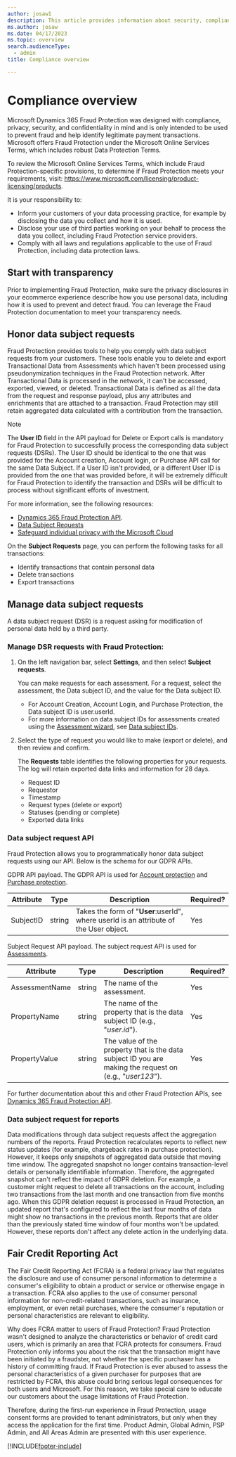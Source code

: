 ```yaml
---
author: josaw1
description: This article provides information about security, compliance, and data subject requests.
ms.author: josaw
ms.date: 04/17/2023
ms.topic: overview
search.audienceType:
  - admin
title: Compliance overview

---
```


# Compliance overview

Microsoft Dynamics 365 Fraud Protection was designed with compliance, privacy, security, and confidentiality in mind and is only intended to be used to prevent fraud and help identify legitimate payment transactions. Microsoft offers Fraud Protection under the Microsoft Online Services Terms, which includes robust Data Protection Terms.

To review the Microsoft Online Services Terms, which include Fraud Protection-specific provisions, to determine if Fraud Protection meets your requirements, visit: https://www.microsoft.com/licensing/product-licensing/products.

It is your responsibility to:

- Inform your customers of your data processing practice, for example by disclosing the data you collect and how it is used. 
- Disclose your use of third parties working on your behalf to process the data you collect, including Fraud Protection service providers. 
- Comply with all laws and regulations applicable to the use of Fraud Protection, including data protection laws. 

## Start with transparency 

Prior to implementing Fraud Protection, make sure the privacy disclosures in your ecommerce experience describe how you use personal data, including how it is used to prevent and detect fraud. You can leverage the Fraud Protection documentation to meet your transparency needs. 

## Honor data subject requests

Fraud Protection provides tools to help you comply with data subject requests from your customers. These tools enable you to delete and export Transactional Data from Assessments which haven't been processed using pseudonymization techniques in the Fraud Protection network. After Transactional Data is processed in the network, it can't be accessed, exported, viewed, or deleted. Transactional Data is defined as all the data from the request and response payload, plus any attributes and enrichments that are attached to a transaction. Fraud Protection may still retain aggregated data calculated with a contribution from the transaction.    

> [!NOTE]
> The **User ID** field in the API payload for Delete or Export calls is mandatory for Fraud Protection to successfully process the corresponding data subject requests (DSRs). The User ID should be identical to the one that was provided for the Account creation, Account login, or Purchase API call for the same Data Subject. If a User ID isn't provided, or a different User ID is provided from the one that was provided before, it will be extremely difficult for Fraud Protection to identify the transaction and DSRs will be difficult to process without significant efforts of investment.

For more information, see the following resources:
- [Dynamics 365 Fraud Protection API](https://go.microsoft.com/fwlink/?linkid=2084942).
- [Data Subject Requests](/microsoft-365/compliance/gdpr-data-subject-requests)
- [Safeguard individual privacy with the Microsoft Cloud](https://www.microsoft.com/trustcenter/privacy/gdpr/gdpr-overview)

On the **Subject Requests** page, you can perform the following tasks for all transactions:

-	Identify transactions that contain personal data
-	Delete transactions
-	Export transactions

## Manage data subject requests

A data subject request (DSR) is a request asking for modification of personal data held by a third party. 

### Manage DSR requests with Fraud Protection:

1. On the left navigation bar, select **Settings**, and then select **Subject requests**. 

   You can make requests for each assessment. For a request, select the assessment, the Data subject ID, and the value for the Data subject ID.

    - For Account Creation, Account Login, and Purchase Protection, the Data subject ID is user.userId.
    - For more information on data subject IDs for assessments created using the [Assessment wizard](assessment-create-new.md#assessment-wizard-overview), see [Data subject IDs](assessment-create-new.md#data-subject-ids).
   
1. Select the type of request you would like to make (export or delete), and then review and confirm.

   The **Requests** table identifies the following properties for your requests. The log will retain exported data links and information for 28 days.

    - Request ID
    - Requestor
    - Timestamp
    - Request types (delete or export)
    - Statuses (pending or complete)
    - Exported data links

### Data subject request API

Fraud Protection allows you to programmatically honor data subject requests using our API. Below is the schema for our GDPR APIs.

GDPR API payload. The GDPR API is used for [Account protection](https://learn.microsoft.com/en-us/dynamics365/fraud-protection/ap-overview) and [Purchase protection](https://learn.microsoft.com/en-us/dynamics365/fraud-protection/purchase-protection).

| Attribute                   | Type     | Description | Required? |
|-----------------------------|----------|-------------|---------|
| SubjectID                   | string   | Takes the form of "**User**:userId", where userId is an attribute of the User object. | Yes |

Subject Request API payload. The subject request API is used for [Assessments](assessment-create-new.md#assessment-wizard-overview).

| Attribute                   | Type     | Description | Required? |
|-----------------------------|----------|-------------|-----------|
| AssessmentName              | string   | The name of the assessment. | Yes |
| PropertyName                | string   | The name of the property that is the data subject ID (e.g., "_user.id_"). | Yes |
| PropertyValue               | string   | The value of the property that is the data subject ID you are making the request on (e.g., "_user123_"). | Yes |

For further documentation about this and other Fraud Protection APIs, see [Dynamics 365 Fraud Protection API](https://go.microsoft.com/fwlink/?linkid=2084942).

### Data subject request for reports
Data modifications through data subject requests affect the aggregation numbers of the reports. Fraud Protection recalculates reports to reflect new status updates (for example, chargeback rates in purchase protection). However, it keeps only snapshots of aggregated data outside that moving time window. The aggregated snapshot no longer contains transaction-level details or personally identifiable information. Therefore, the aggregated snapshot can't reflect the impact of GDPR deletion. For example, a customer might request to delete all transactions on the account, including two transactions from the last month and one transaction from five months ago. When this GDPR deletion request is processed in Fraud Protection, an updated report that's configured to reflect the last four months of data might show no transactions in the previous month. Reports that are older than the previously stated time window of four months won't be updated. However, these reports don't affect any delete action in the underlying data.

## Fair Credit Reporting Act

The Fair Credit Reporting Act (FCRA) is a federal privacy law that regulates the disclosure and use of consumer personal information to determine a consumer's eligibility to obtain a product or service or otherwise engage in a transaction. FCRA also applies to the use of consumer personal information for non-credit-related transactions, such as insurance, employment, or even retail purchases, where the consumer's reputation or personal characteristics are relevant to eligibility. 

Why does FCRA matter to users of Fraud Protection? Fraud Protection wasn't designed to analyze the characteristics or behavior of credit card users, which is primarily an area that FCRA protects for consumers. Fraud Protection only informs you about the risk that the transaction might have been initiated by a fraudster, not whether the specific purchaser has a history of committing fraud. If Fraud Protection is ever abused to assess the personal characteristics of a given purchaser for purposes that are restricted by FCRA, this abuse could bring serious legal consequences for both users and Microsoft. For this reason, we take special care to educate our customers about the usage limitations of Fraud Protection.

Therefore, during the first-run experience in Fraud Protection, usage consent forms are provided to tenant administrators, but only when they access the application for the first time. Product Admin, Global Admin, PSP Admin, and All Areas Admin are presented with this user experience. 

[!INCLUDE[footer-include](includes/footer-banner.md)]
